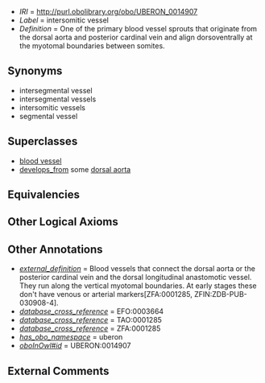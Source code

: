  * *IRI* = http://purl.obolibrary.org/obo/UBERON_0014907
 * *Label* = intersomitic vessel
 * *Definition* = One of the primary blood vessel sprouts that originate from the dorsal aorta and posterior cardinal vein and align dorsoventrally at the myotomal boundaries between somites.

## Synonyms

 * intersegmental vessel
 * intersegmental vessels
 * intersomitic vessels
 * segmental vessel

## Superclasses

 * [blood vessel](../../UBERON/81/UBERON_0001981.md)
 * [develops_from](../../RO/02/RO_0002202.md) some [dorsal aorta](../../UBERON/05/UBERON_0005805.md)

## Equivalencies


## Other Logical Axioms


## Other Annotations

 * *[external_definition](../../UBPROP/01/UBPROP_0000001.md)* = Blood vessels that connect the dorsal aorta or the posterior cardinal vein and the dorsal longitudinal anastomotic vessel. They run along the vertical myotomal boundaries.  At early stages these don't have venous or arterial markers[ZFA:0001285, ZFIN:ZDB-PUB-030908-4].
 * *[database_cross_reference](../../ef/oboInOwl#hasDbXref.md)* = EFO:0003664
 * *[database_cross_reference](../../ef/oboInOwl#hasDbXref.md)* = TAO:0001285
 * *[database_cross_reference](../../ef/oboInOwl#hasDbXref.md)* = ZFA:0001285
 * *[has_obo_namespace](../../ce/oboInOwl#hasOBONamespace.md)* = uberon
 * *[oboInOwl#id](../../id/oboInOwl#id.md)* = UBERON:0014907

## External Comments

